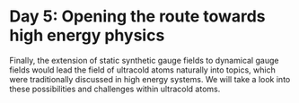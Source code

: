 # Day 5: Opening the route towards high energy physics
Finally, the extension of static synthetic gauge fields to dynamical gauge fields would lead the field of ultracold atoms naturally into topics, which were traditionally discussed in high energy systems. We will take a look into these possibilities and challenges within ultracold atoms.
